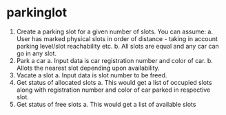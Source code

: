 # parkinglot

1. Create a parking slot for a given number of slots. You can assume:
a. User has marked physical slots in order of distance - taking in account
parking level/slot reachability etc.
b. All slots are equal and any car can go in any slot.
2. Park a car
a. Input data is car registration number and color of car.
b. Allots the nearest slot depending upon availability.
3. Vacate a slot
a. Input data is slot number to be freed.
4. Get status of allocated slots
a. This would get a list of occupied slots along with registration number
and color of car parked in respective slot.
5. Get status of free slots
a. This would get a list of available slots
